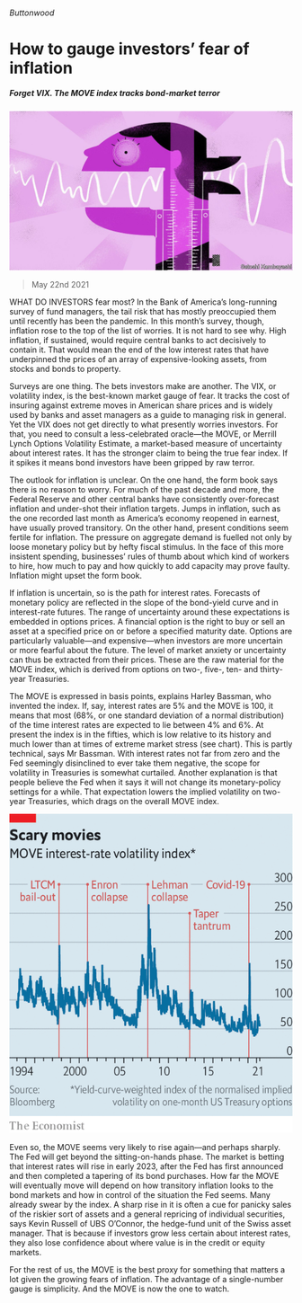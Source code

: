 ###### Buttonwood

# How to gauge investors’ fear of inflation 

##### Forget VIX. The MOVE index tracks bond-market terror 

![image](images/20210522_fnd002.jpg) 

> May 22nd 2021 

WHAT DO INVESTORS fear most? In the Bank of America’s long-running survey of fund managers, the tail risk that has mostly preoccupied them until recently has been the pandemic. In this month’s survey, though, inflation rose to the top of the list of worries. It is not hard to see why. High inflation, if sustained, would require central banks to act decisively to contain it. That would mean the end of the low interest rates that have underpinned the prices of an array of expensive-looking assets, from stocks and bonds to property.

Surveys are one thing. The bets investors make are another. The VIX, or volatility index, is the best-known market gauge of fear. It tracks the cost of insuring against extreme moves in American share prices and is widely used by banks and asset managers as a guide to managing risk in general. Yet the VIX does not get directly to what presently worries investors. For that, you need to consult a less-celebrated oracle—the MOVE, or Merrill Lynch Options Volatility Estimate, a market-based measure of uncertainty about interest rates. It has the stronger claim to being the true fear index. If it spikes it means bond investors have been gripped by raw terror.


The outlook for inflation is unclear. On the one hand, the form book says there is no reason to worry. For much of the past decade and more, the Federal Reserve and other central banks have consistently over-forecast inflation and under-shot their inflation targets. Jumps in inflation, such as the one recorded last month as America’s economy reopened in earnest, have usually proved transitory. On the other hand, present conditions seem fertile for inflation. The pressure on aggregate demand is fuelled not only by loose monetary policy but by hefty fiscal stimulus. In the face of this more insistent spending, businesses’ rules of thumb about which kind of workers to hire, how much to pay and how quickly to add capacity may prove faulty. Inflation might upset the form book.

If inflation is uncertain, so is the path for interest rates. Forecasts of monetary policy are reflected in the slope of the bond-yield curve and in interest-rate futures. The range of uncertainty around these expectations is embedded in options prices. A financial option is the right to buy or sell an asset at a specified price on or before a specified maturity date. Options are particularly valuable—and expensive—when investors are more uncertain or more fearful about the future. The level of market anxiety or uncertainty can thus be extracted from their prices. These are the raw material for the MOVE index, which is derived from options on two-, five-, ten- and thirty-year Treasuries.

The MOVE is expressed in basis points, explains Harley Bassman, who invented the index. If, say, interest rates are 5% and the MOVE is 100, it means that most (68%, or one standard deviation of a normal distribution) of the time interest rates are expected to lie between 4% and 6%. At present the index is in the fifties, which is low relative to its history and much lower than at times of extreme market stress (see chart). This is partly technical, says Mr Bassman. With interest rates not far from zero and the Fed seemingly disinclined to ever take them negative, the scope for volatility in Treasuries is somewhat curtailed. Another explanation is that people believe the Fed when it says it will not change its monetary-policy settings for a while. That expectation lowers the implied volatility on two-year Treasuries, which drags on the overall MOVE index.

![image](images/20210522_FNC294.png) 


Even so, the MOVE seems very likely to rise again—and perhaps sharply. The Fed will get beyond the sitting-on-hands phase. The market is betting that interest rates will rise in early 2023, after the Fed has first announced and then completed a tapering of its bond purchases. How far the MOVE will eventually move will depend on how transitory inflation looks to the bond markets and how in control of the situation the Fed seems. Many already swear by the index. A sharp rise in it is often a cue for panicky sales of the riskier sort of assets and a general repricing of individual securities, says Kevin Russell of UBS O’Connor, the hedge-fund unit of the Swiss asset manager. That is because if investors grow less certain about interest rates, they also lose confidence about where value is in the credit or equity markets.

For the rest of us, the MOVE is the best proxy for something that matters a lot given the growing fears of inflation. The advantage of a single-number gauge is simplicity. And the MOVE is now the one to watch.

